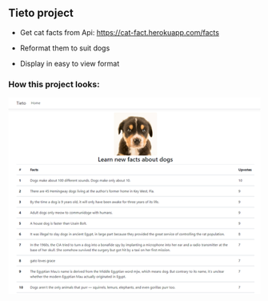 ## Tieto project 

* Get cat facts from Api: https://cat-fact.herokuapp.com/facts

* Reformat them to suit dogs

* Display in easy to view format

### How this project looks:

![](Tieto/wwwroot/photos/TietoView.png)
